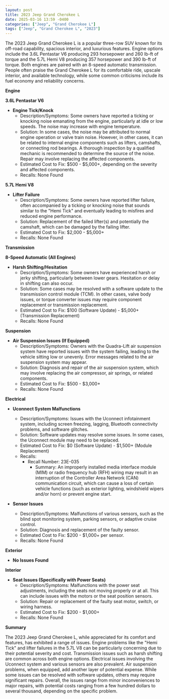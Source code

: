 ```yaml
---
layout: post
title: 2023 Jeep Grand Cherokee L
date: 2025-03-16 13:59 -0400
categories: ["Jeep", "Grand Cherokee L"]
tags: ["Jeep", "Grand Cherokee L", "2023"]
---
```

The 2023 Jeep Grand Cherokee L is a popular three-row SUV known for its off-road capability, spacious interior, and luxurious features. Engine options include the 3.6L Pentastar V6 producing 293 horsepower and 260 lb-ft of torque and the 5.7L Hemi V8 producing 357 horsepower and 390 lb-ft of torque. Both engines are paired with an 8-speed automatic transmission. People often praise the Grand Cherokee L for its comfortable ride, upscale interior, and available technology, while some common criticisms include its fuel economy and reliability concerns.

**Engine**

**3.6L Pentastar V6**

*   **Engine Tick/Knock**
    *   Description/Symptoms: Some owners have reported a ticking or knocking noise emanating from the engine, particularly at idle or low speeds. The noise may increase with engine temperature.
    *   Solution: In some cases, the noise may be attributed to normal engine operation or valve train noise. However, in other cases, it can be related to internal engine components such as lifters, camshafts, or connecting rod bearings. A thorough inspection by a qualified mechanic is recommended to determine the source of the noise. Repair may involve replacing the affected components.
    *   Estimated Cost to Fix: $500 - $5,000+, depending on the severity and affected components.
    *   Recalls: None Found

**5.7L Hemi V8**

*   **Lifter Failure**
    * Description/Symptoms: Some owners have reported lifter failure, often accompanied by a ticking or knocking noise that sounds similar to the "Hemi Tick" and eventually leading to misfires and reduced engine performance.
    * Solution: Replacement of the failed lifter(s) and potentially the camshaft, which can be damaged by the failing lifter.
    * Estimated Cost to Fix: $2,000 - $5,000+
    * Recalls: None Found

**Transmission**

**8-Speed Automatic (All Engines)**

*   **Harsh Shifting/Hesitation**
    *   Description/Symptoms: Some owners have experienced harsh or jerky shifting, particularly between lower gears. Hesitation or delay in shifting can also occur.
    *   Solution: Some cases may be resolved with a software update to the transmission control module (TCM). In other cases, valve body issues, or torque converter issues may require component replacement or transmission replacement.
    *   Estimated Cost to Fix: $100 (Software Update) - $5,000+ (Transmission Replacement)
    *   Recalls: None Found

**Suspension**

*   **Air Suspension Issues (If Equipped)**
    *   Description/Symptoms: Owners with the Quadra-Lift air suspension system have reported issues with the system failing, leading to the vehicle sitting low or unevenly. Error messages related to the air suspension system may appear.
    *   Solution: Diagnosis and repair of the air suspension system, which may involve replacing the air compressor, air springs, or related components.
    *   Estimated Cost to Fix: $500 - $3,000+
    *   Recalls: None Found

**Electrical**

*   **Uconnect System Malfunctions**
    *   Description/Symptoms: Issues with the Uconnect infotainment system, including screen freezing, lagging, Bluetooth connectivity problems, and software glitches.
    *   Solution: Software updates may resolve some issues. In some cases, the Uconnect module may need to be replaced.
    *   Estimated Cost to Fix: $0 (Software Update) - $1,500+ (Module Replacement)
    *   Recalls:
        *   Recall Number: 23E-035
            *   Summary: An improperly installed media interface module (MIM) or radio frequency hub (RFH) wiring may result in an interruption of the Controller Area Network (CAN) communication circuit, which can cause a loss of certain vehicle functions (such as exterior lighting, windshield wipers and/or horn) or prevent engine start.

*   **Sensor Issues**
    *   Description/Symptoms: Malfunctions of various sensors, such as the blind spot monitoring system, parking sensors, or adaptive cruise control.
    *   Solution: Diagnosis and replacement of the faulty sensor.
    *   Estimated Cost to Fix: $200 - $1,000+ per sensor.
    *   Recalls: None Found

**Exterior**

*   **No Issues Found**

**Interior**

*   **Seat Issues (Specifically with Power Seats)**
    *   Description/Symptoms: Malfunctions with the power seat adjustments, including the seats not moving properly or at all. This can include issues with the motors or the seat position sensors.
    *   Solution: Repair or replacement of the faulty seat motor, switch, or wiring harness.
    *   Estimated Cost to Fix: $200 - $1,000+
    *   Recalls: None Found

**Summary**

The 2023 Jeep Grand Cherokee L, while appreciated for its comfort and features, has exhibited a range of issues. Engine problems like the "Hemi Tick" and lifter failures in the 5.7L V8 can be particularly concerning due to their potential severity and cost. Transmission issues such as harsh shifting are common across both engine options. Electrical issues involving the Uconnect system and various sensors are also prevalent. Air suspension problems, when equipped, add another layer of potential expense. While some issues can be resolved with software updates, others may require significant repairs. Overall, the issues range from minor inconveniences to major repairs, with potential costs ranging from a few hundred dollars to several thousand, depending on the specific problem.

